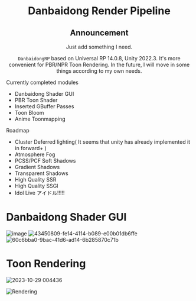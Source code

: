 <div align="center">
  
   # **Danbaidong Render Pipeline**

   ## Announcement
   Just add something I need.

   `DanbaidongRP` based on Universal RP 14.0.8, Unity 2022.3. It's more convenient for PBR/NPR Toon Rendering. In the future, I will move in some things according to my own needs.

</div>

Currently completed modules
- Danbaidong Shader GUI
- PBR Toon Shader
- Inserted GBuffer Passes
- Toon Bloom
- Anime Toonmapping

Roadmap
- Cluster Deferred lighting( It seems that unity has already implemented it in forward+ )
- Atmosphere Fog
- PCSS/PCF Soft Shadows
- Gradient Shadows
- Transparent Shadows
- High Quality SSR
- High Quality SSGI
- Idol Live アイドル!!!!!


# Danbaidong Shader GUI
![image](https://github.com/danbaidong1111/DanbaidongRP/assets/28555354/eaeb54cc-2d71-4cea-90b6-44bc2d27c2ba)
![43450809-fe14-4114-b089-e00b01db6ffe](https://github.com/danbaidong1111/DanbaidongRP/assets/28555354/3a011ebb-68ab-4de2-b2b7-25185fbbee7c)
![60c6bba0-9bac-41d6-ad14-6b285870c71b](https://github.com/danbaidong1111/DanbaidongRP/assets/28555354/135f8f20-2414-4cb3-8567-10b663a8d6a5)

# Toon Rendering
![2023-10-29 004436](https://github.com/danbaidong1111/DanbaidongRP/assets/28555354/24406fdb-01df-4551-8ed0-ed0be4b327c3)

![Rendering](https://github.com/danbaidong1111/DanbaidongRP/assets/28555354/3a004f90-9f57-4c67-8ac2-33b0fea00602)

